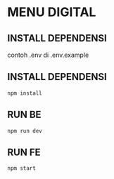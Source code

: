 # MENU DIGITAL 

## INSTALL DEPENDENSI
contoh .env di .env.example

## INSTALL DEPENDENSI
```
npm install
```

## RUN BE
```
npm run dev
```

## RUN FE
```
npm start
